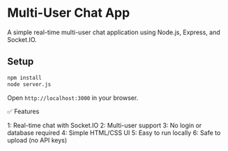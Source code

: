 
# Multi-User Chat App

A simple real-time multi-user chat application using Node.js, Express, and Socket.IO.

## Setup

```bash
npm install
node server.js
```

Open `http://localhost:3000` in your browser.

✅ Features

1: Real-time chat with Socket.IO
2: Multi-user support
3: No login or database required
4: Simple HTML/CSS UI
5: Easy to run locally
6: Safe to upload (no API keys)
